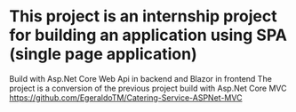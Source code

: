 # This project is an internship project for building an application using SPA (single page application)

Build with Asp.Net Core Web Api in backend and Blazor in frontend
The project is a conversion of the previous project build with Asp.Net Core MVC https://github.com/EgeraldoTM/Catering-Service-ASPNet-MVC
